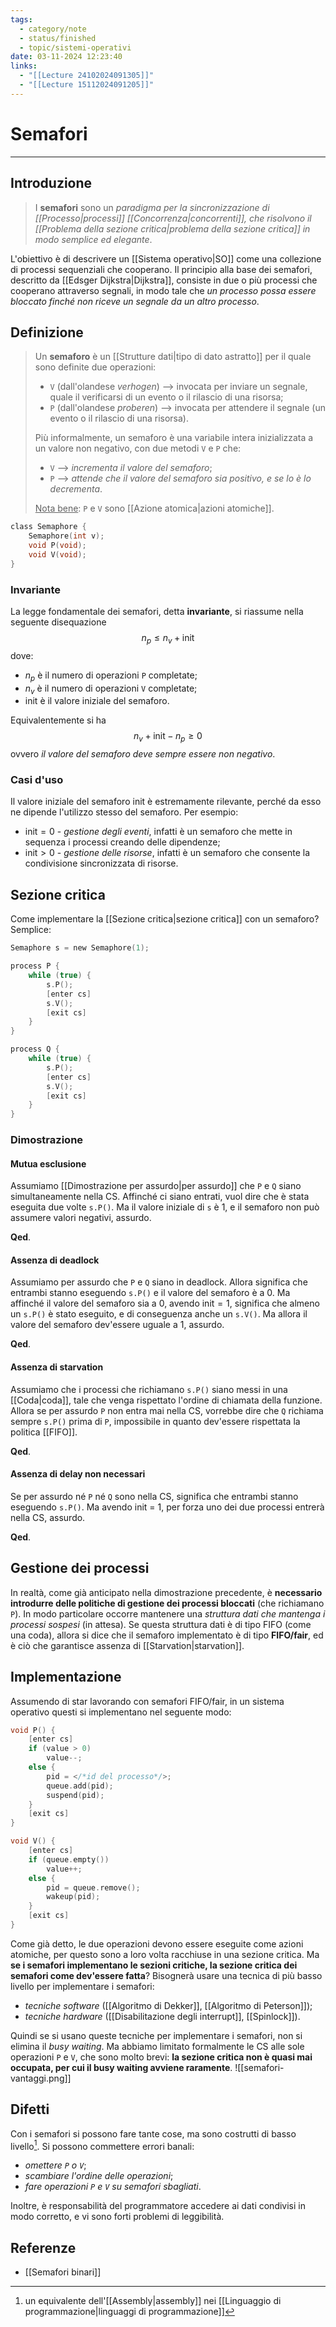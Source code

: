 ```yaml
---
tags:
  - category/note
  - status/finished
  - topic/sistemi-operativi
date: 03-11-2024 12:23:40
links:
  - "[[Lecture 24102024091305]]"
  - "[[Lecture 15112024091205]]"
---
```

# Semafori
---
## Introduzione
> I **semafori** sono un _paradigma per la sincronizzazione di [[Processo|processi]] [[Concorrenza|concorrenti]], che risolvono il [[Problema della sezione critica|problema della sezione critica]] in modo semplice ed elegante_.

L'obiettivo è di descrivere un [[Sistema operativo|SO]] come una collezione di processi sequenziali che cooperano. Il principio alla base dei semafori, descritto da [[Edsger Dijkstra|Dijkstra]], consiste in due o più processi che cooperano attraverso segnali, in modo tale che _un processo possa essere bloccato finché non riceve un segnale da un altro processo_.

## Definizione
> Un **semaforo** è un [[Strutture dati|tipo di dato astratto]] per il quale sono definite due operazioni:
> - `V` (dall'olandese _verhogen_) --> invocata per inviare un segnale, quale il verificarsi di un evento o il rilascio di una risorsa;
> - `P` (dall'olandese _proberen_) --> invocata per attendere il segnale (un evento o il rilascio di una risorsa).
> 
> Più informalmente, un semaforo è una variabile intera inizializzata a un valore non negativo, con due metodi `V` e `P` che:
> - `V` --> _incrementa il valore del semaforo_;
> - `P` --> _attende che il valore del semaforo sia positivo, e se lo è lo decrementa_.
> 
> <u>Nota bene</u>: `P` e `V` sono [[Azione atomica|azioni atomiche]].

```C
class Semaphore {
	Semaphore(int v);
	void P(void);
	void V(void);
}
```

### Invariante
La legge fondamentale dei semafori, detta **invariante**, si riassume nella seguente disequazione
$$n_{p} \leq n_{v} + \text{init}$$
dove:
- $n_{p}$ è il numero di operazioni `P` completate;
- $n_{v}$ è il numero di operazioni `V` completate;
- $\text{init}$ è il valore iniziale del semaforo.

Equivalentemente si ha
$$n_{v} + \text{init} - n_{p} \geq 0$$
ovvero _il valore del semaforo deve sempre essere non negativo_.

### Casi d'uso
Il valore iniziale del semaforo $\text{init}$ è estremamente rilevante, perché da esso ne dipende l'utilizzo stesso del semaforo. Per esempio:
- $\text{init} = 0$ - _gestione degli eventi_, infatti è un semaforo che mette in sequenza i processi creando delle dipendenze;
- $\text{init} > 0$ - _gestione delle risorse_, infatti è un semaforo che consente la condivisione sincronizzata di risorse.

## Sezione critica
Come implementare la [[Sezione critica|sezione critica]] con un semaforo? Semplice:
```C
Semaphore s = new Semaphore(1);

process P {
	while (true) {
		s.P();
		[enter cs]
		s.V();
		[exit cs]
	}
}

process Q {
	while (true) {
		s.P();
		[enter cs]
		s.V();
		[exit cs]
	}
}
```

### Dimostrazione
#### Mutua esclusione
Assumiamo [[Dimostrazione per assurdo|per assurdo]] che `P` e `Q` siano simultaneamente nella CS. Affinché ci siano entrati, vuol dire che è stata eseguita due volte `s.P()`. Ma il valore iniziale di `s` è 1, e il semaforo non può assumere valori negativi, assurdo.

**Qed**.

#### Assenza di deadlock
Assumiamo per assurdo che `P` e `Q` siano in deadlock. Allora significa che entrambi stanno eseguendo `s.P()` e il valore del semaforo è a 0. Ma affinché il valore del semaforo sia a 0, avendo $\text{init} = 1$, significa che almeno un `s.P()` è stato eseguito, e di conseguenza anche un `s.V()`. Ma allora il valore del semaforo dev'essere uguale a 1, assurdo.

**Qed**.

#### Assenza di starvation
Assumiamo che i processi che richiamano `s.P()` siano messi in una [[Coda|coda]], tale che venga rispettato l'ordine di chiamata della funzione. Allora se per assurdo `P` non entra mai nella CS, vorrebbe dire che `Q` richiama sempre `s.P()` prima di `P`, impossibile in quanto dev'essere rispettata la politica [[FIFO]].

**Qed**.

#### Assenza di delay non necessari
Se per assurdo né `P` né `Q` sono nella CS, significa che entrambi stanno eseguendo `s.P()`. Ma avendo $\text{init = 1}$, per forza uno dei due processi entrerà nella CS, assurdo.

**Qed**.

## Gestione dei processi
In realtà, come già anticipato nella dimostrazione precedente, è **necessario introdurre delle politiche di gestione dei processi bloccati** (che richiamano `P`). In modo particolare occorre mantenere una _struttura dati che mantenga i processi sospesi_ (in attesa). Se questa struttura dati è di tipo FIFO (come una coda), allora si dice che il semaforo implementato è di tipo **FIFO/fair**, ed è ciò che garantisce assenza di [[Starvation|starvation]].

## Implementazione
Assumendo di star lavorando con semafori FIFO/fair, in un sistema operativo questi si implementano nel seguente modo:
```C
void P() {
	[enter cs]
	if (value > 0)
		value--;
	else {
		pid = </*id del processo*/>;
		queue.add(pid);
		suspend(pid);
	}
	[exit cs]
}

void V() {
	[enter cs]
	if (queue.empty())
		value++;
	else {
		pid = queue.remove();
		wakeup(pid);
	}
	[exit cs]
}
```

Come già detto, le due operazioni devono essere eseguite come azioni atomiche, per questo sono a loro volta racchiuse in una sezione critica. Ma **se i semafori implementano le sezioni critiche, la sezione critica dei semafori come dev'essere fatta**? Bisognerà usare una tecnica di più basso livello per implementare i semafori:
- _tecniche software_ ([[Algoritmo di Dekker]], [[Algoritmo di Peterson]]);
- _tecniche hardware_ ([[Disabilitazione degli interrupt]], [[Spinlock]]).

Quindi se si usano queste tecniche per implementare i semafori, non si elimina il _busy waiting_. Ma abbiamo limitato formalmente le CS alle sole operazioni `P` e `V`, che sono molto brevi: **la sezione critica non è quasi mai occupata, per cui il busy waiting avviene raramente**.
![[semafori-vantaggi.png]]

## Difetti
Con i semafori si possono fare tante cose, ma sono costrutti di basso livello[^1]. Si possono commettere errori banali:
- _omettere `P` o `V`_;
- _scambiare l'ordine delle operazioni_;
- _fare operazioni `P` e `V` su semafori sbagliati_.

Inoltre, è responsabilità del programmatore accedere ai dati condivisi in modo corretto, e vi sono forti problemi di leggibilità.

## Referenze
- [[Semafori binari]]

[^1]: un equivalente dell'[[Assembly|assembly]] nei [[Linguaggio di programmazione|linguaggi di programmazione]]